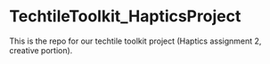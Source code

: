 # TechtileToolkit_HapticsProject
 This is the repo for our techtile toolkit project (Haptics assignment 2, creative portion).
